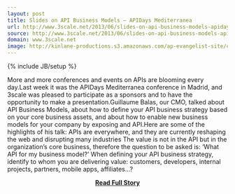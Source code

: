 ```yaml
---
layout: post
title: Slides on API Business Models – APIDays Mediterranea
url: http://www.3scale.net/2013/06/slides-on-api-business-models-apidays-mediterranea/
source: http://www.3scale.net/2013/06/slides-on-api-business-models-apidays-mediterranea/
domain: www.3scale.net
image: http://kinlane-productions.s3.amazonaws.com/ap-evangelist-site/curated/screenshots/9558_www_3scale_net.png
---
```

{% include JB/setup %}<p>More and more conferences and events on APIs are blooming every day.Last week it was the APIDays Mediterranea conference in Madrid, and 3scale was pleased to participate as a sponsors and to have the opportunity to make a presentation.Guillaume Balas, our CMO, talked about API Business Models, about how to define your API business strategy based on your core business assets, and about how to enable new business models for your company by exposing and API.Here are some of the highlights of his talk: APIs are everywhere, and they are currently reshaping the web and disrupting many industries The value is not in the API but in the organization’s core business, therefore the question to be asked is: ‘What API for my business model?’ When defining your API business strategy, identify to whom you are delivering value: customers, developers, internal projects, partners, mobile apps, affiliates…?</p>
<center><p><a href="http://www.3scale.net/2013/06/slides-on-api-business-models-apidays-mediterranea/" style='padding:25px; font-sze:18px; font-weight: bold;'>Read Full Story</a></p></center>
